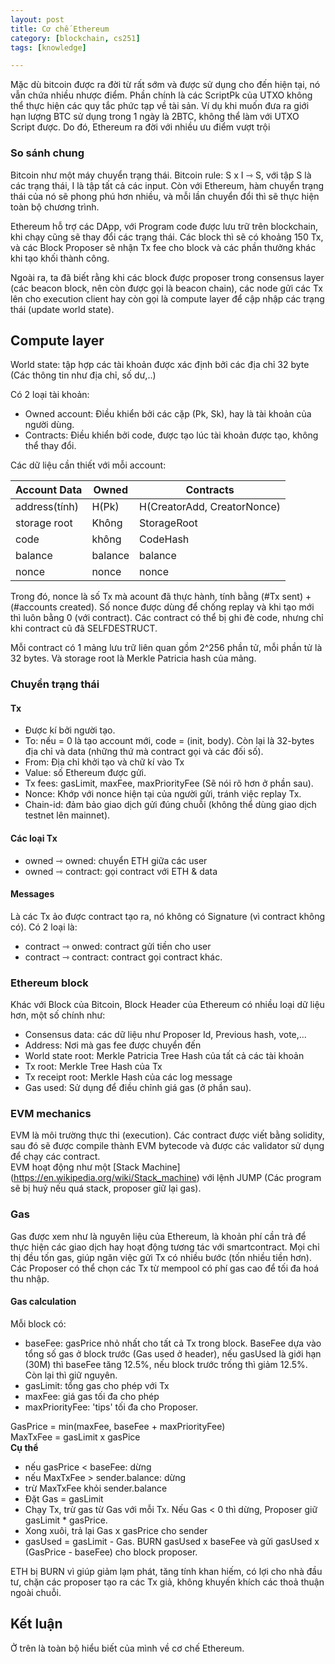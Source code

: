 ```yaml
---
layout: post
title: Cơ chế Ethereum
category: [blockchain, cs251]
tags: [knowledge]

---
```


Mặc dù bitcoin được ra đời từ rất sớm và được sử dụng cho đến hiện tại, nó vẫn chứa nhiều nhược điểm. Phần chính là các ScriptPk của UTXO không thể thực hiện các quy tắc phức tạp về tài sản. Ví dụ khi muốn đưa ra giới hạn lượng BTC sử dụng trong 1 ngày là 2BTC, không thể làm với UTXO Script được. Do đó, Ethereum ra đời với nhiều ưu điểm vượt trội

### So sánh chung

Bitcoin như một máy chuyển trạng thái. Bitcoin rule: S x I ⇾ S, với tập S là các trạng thái, I là tập tất cả các input. Còn với Ethereum, hàm chuyển trạng thái của nó sẽ phong phú hơn nhiều, và mỗi lần chuyển đổi thì sẽ thực hiện toàn bộ chương trình.

Ethereum hỗ trợ các DApp, với Program code được lưu trữ trên blockchain, khi chạy cũng sẽ thay đổi các trạng thái. Các block thì sẽ có khoảng 150 Tx, và các Block Proposer sẽ nhận Tx fee cho block và các phần thưởng khác khi tạo khối thành công.

Ngoài ra, ta đã biết rằng khi các block được proposer trong consensus layer (các beacon block, nên còn được gọi là beacon chain), các node gửi các Tx lên cho execution client hay còn gọi là compute layer để cập nhập các trạng thái (update world state).

## Compute layer

World state: tập hợp các tài khoản được xác định bởi các địa chỉ 32 byte (Các thông tin như địa chỉ, số dư,..)

Có 2 loại tài khoản:

- Owned account: Điều khiển bởi các cặp (Pk, Sk), hay là tài khoản của người dùng.
- Contracts: Điều khiển bởi code, được tạo lúc tài khoản được tạo, không thể thay đổi.

Các dữ liệu cần thiết với mỗi account:

| Account Data   |   Owned     |Contracts                      |
|----------------|-------------|-------------------------------|
| address(tính)  |   H(Pk)     |   H(CreatorAdd, CreatorNonce) |
| storage root   | Không       |   StorageRoot                 |
| code           | không       |   CodeHash                    |
| balance        | balance     |   balance                     |
| nonce          | nonce       |   nonce                       |

Trong đó, nonce là số Tx mà acount đã thực hành, tính bằng (#Tx sent) + (#accounts created). Số nonce được dùng để chống replay và khi tạo mới thì luôn bằng 0 (với contract).  Các contract có thể bị ghi đè code, nhưng chỉ khi contract cũ đã SELFDESTRUCT.

Mỗi contract có 1 mảng lưu trữ liên quan gồm 2^256 phần tử, mỗi phần tử là 32 bytes. Và storage root là Merkle Patricia hash của mảng.

### Chuyển trạng thái

#### Tx

- Được kí bởi người tạo.
- To: nếu = 0 là tạo account mới, code = (init, body). Còn lại là 32-bytes địa chỉ và data (những thứ mà contract gọi và các đối số).
- From: Địa chỉ khởi tạo và chữ kí vào Tx
- Value: số Ethereum được gửi.
- Tx fees: gasLimit, maxFee, maxPriorityFee (Sẽ nói rõ hơn ở phần sau).
- Nonce: Khớp với nonce hiện tại của người gửi, tránh việc replay Tx.
- Chain-id: đảm bảo giao dịch gửi đúng chuỗi (không thể dùng giao dịch testnet lên mainnet).

#### Các loại Tx

- owned ⇾ owned: chuyển ETH giữa các user
- owned ⇾ contract: gọi contract với ETH & data

#### Messages

Là các Tx ảo được contract tạo ra, nó không có Signature (vì contract không có). Có 2 loại là:

- contract ⇾ onwed: contract gửi tiền cho user
- contract ⇾ contract: contract gọi contract khác.

### Ethereum block

Khác với Block của Bitcoin, Block Header của Ethereum có nhiều loại dữ liệu hơn, một số chính như:

- Consensus data: các dữ liệu như Proposer Id, Previous hash, vote,...
- Address: Nơi mà gas fee được chuyển đến
- World state root: Merkle Patricia Tree Hash của tất cả các tài khoản
- Tx root: Merkle Tree Hash của Tx
- Tx receipt root: Merkle Hash của các log message
- Gas used: Sử dụng để điều chỉnh giá gas (ở phần sau).

### EVM mechanics

EVM là môi trường thực thi (execution). Các contract được viết bằng solidity, sau đó sẽ được compile thành EVM bytecode và được các validator sử dụng để chạy các contract. <br>
EVM hoạt động như một [Stack Machine] (<https://en.wikipedia.org/wiki/Stack_machine>) với lệnh JUMP (Các program sẽ bị huỷ nếu quá stack, proposer giữ lại gas).

### Gas

Gas được xem như là nguyên liệu của Ethereum, là khoản phí cần trả để thực hiện các giao dịch hay hoạt động tương tác với smartcontract. Mọi chỉ thị đều tốn gas, giúp ngăn việc gửi Tx có nhiều bước (tốn nhiều tiền hơn). Các Proposer có thể chọn các Tx từ mempool có phí gas cao để tối đa hoá thu nhập.

#### Gas calculation

Mỗi block có:

- baseFee: gasPrice nhỏ nhất cho tất cả Tx trong block. BaseFee dựa vào tổng số gas ở block trước (Gas used ở header), nếu gasUsed là giới hạn (30M) thì baseFee tăng 12.5%, nếu block trước trống thì giảm 12.5%. Còn lại thì giữ nguyên.
- gasLimit: tổng gas cho phép với Tx
- maxFee: giá gas tối đa cho phép
- maxPriorityFee: 'tips' tối đa cho Proposer.

GasPrice = min(maxFee, baseFee + maxPriorityFee) <br>
MaxTxFee = gasLimit x gasPice <br>
<strong> Cụ thể </strong>

- nếu gasPrice < baseFee: dừng
- nếu MaxTxFee > sender.balance: dừng
- trừ MaxTxFee khỏi sender.balance
- Đặt Gas = gasLimit
- Chạy Tx, trừ gas từ Gas với mỗi Tx. Nếu Gas < 0 thì dừng, Proposer giữ gasLimit * gasPrice.
- Xong xuôi, trả lại Gas x gasPrice cho sender
- gasUsed = gasLimit - Gas. BURN gasUsed x baseFee và gửi gasUsed x (GasPrice - baseFee) cho block proposer.

ETH bị BURN vì giúp giảm lạm phát, tăng tính khan hiếm, có lợi cho nhà đầu tư, chặn các proposer tạo ra các Tx giả, không khuyến khích các thoả thuận ngoài chuỗi.

## Kết luận

Ở trên là toàn bộ hiểu biết của mình về cơ chế Ethereum.
